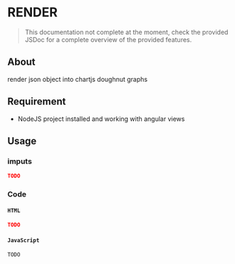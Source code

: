 # RENDER
> This documentation not complete at the moment, check the provided JSDoc for a complete overview of the provided features.

## About
render json object into chartjs doughnut graphs

## Requirement
- NodeJS project installed and working with angular views


## Usage
### imputs
```json
TODO
```

### Code
#### `HTML`
```json
TODO
```
#### `JavaScript`
```js
TODO
```

